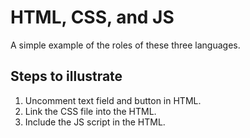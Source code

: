 # HTML, CSS, and JS

A simple example of the roles of these three languages.

## Steps to illustrate

1. Uncomment text field and button in HTML.
1. Link the CSS file into the HTML.
1. Include the JS script in the HTML.
